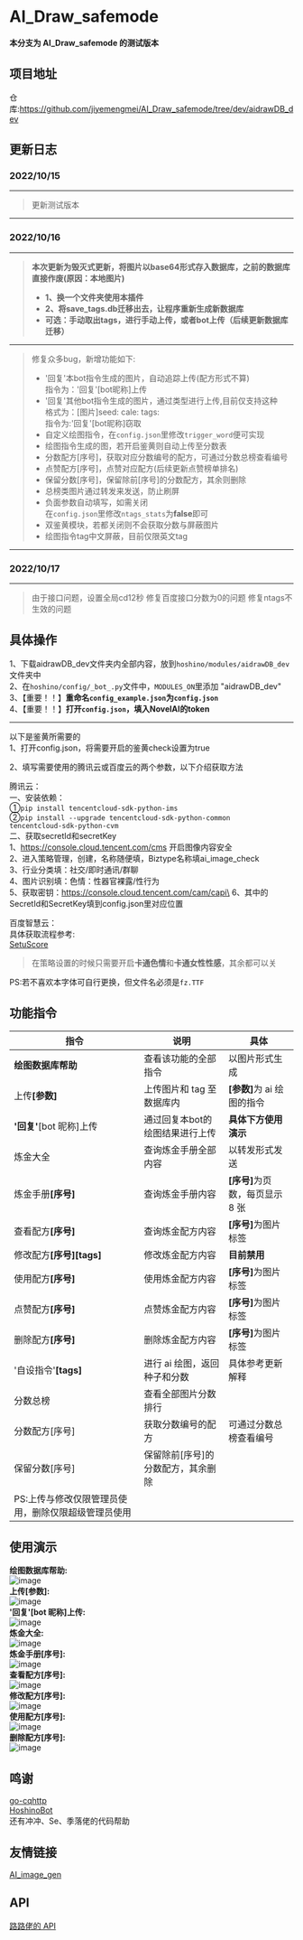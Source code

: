 # AI_Draw_safemode
<b>本分支为 AI_Draw_safemode 的测试版本</b>

## 项目地址
仓库:<a href="https://github.com/jiyemengmei/AI_Draw_safemode/tree/dev/aidrawDB_dev" target="_BLANK">https://github.com/jiyemengmei/AI_Draw_safemode/tree/dev/aidrawDB_dev</a>
## 更新日志
### 2022/10/15
***
>更新测试版本
***
### 2022/10/16
***
><b>本次更新为毁灭式更新，将图片以base64形式存入数据库，之前的数据库直接作废(原因：本地图片)
>- 1、换一个文件夹使用本插件
>- 2、将save_tags.db迁移出去，让程序重新生成新数据库
>- 可选：手动取出tags，进行手动上传，或者bot上传（后续更新数据库迁移）</b>
***
>修复众多bug，新增功能如下:
>- '回复'本bot指令生成的图片，自动追踪上传(配方形式不算)\
指令为：'回复'[bot昵称]上传
>- '回复'其他bot指令生成的图片，通过类型进行上传,目前仅支持这种\
格式为：[图片]seed: cale: tags:\
指令为:'回复'[bot昵称]窃取
>- 自定义绘图指令，在`config.json`里修改`trigger_word`便可实现
>- 绘图指令生成的图，若开启鉴黄则自动上传至分数表
>- 分数配方[序号]，获取对应分数编号的配方，可通过分数总榜查看编号
>- 点赞配方[序号]，点赞对应配方(后续更新点赞榜单排名)
>- 保留分数[序号]，保留除前[序号]的分数配方，其余则删除
>- 总榜类图片通过转发来发送，防止刷屏
>- 负面参数自动填写，如需关闭\
在`config.json`里修改`ntags_stats`为**false**即可
>- 双鉴黄模块，若都关闭则不会获取分数与屏蔽图片
>- 绘图指令tag中文屏蔽，目前仅限英文tag
***
### 2022/10/17
***
>由于接口问题，设置全局cd12秒
>修复百度接口分数为0的问题
>修复ntags不生效的问题

## 具体操作
1、下载aidrawDB_dev文件夹内全部内容，放到<code>hoshino/modules/aidrawDB_dev</code>文件夹中\
2、在<code>hoshino/config/\_bot\_.py</code>文件中，<code>MODULES_ON</code>里添加 "aidrawDB_dev"\
3、【重要！！】**重命名`config_example.json`为`config.json`**\
4、【重要！！】**打开`config.json`，填入NovelAI的token**
***
以下是鉴黄所需要的\
1、打开config.json，将需要开启的鉴黄check设置为true

2、填写需要使用的腾讯云或百度云的两个参数，以下介绍获取方法

腾讯云：\
一、安装依赖：\
①<code>pip install tencentcloud-sdk-python-ims</code>\
②<code>pip install --upgrade tencentcloud-sdk-python-common tencentcloud-sdk-python-cvm</code>\
二、获取secretId和secretKey\
1、https://console.cloud.tencent.com/cms 开启图像内容安全\
2、进入策略管理，创建，名称随便填，Biztype名称填ai_image_check\
3、行业分类填：社交/即时通讯/群聊\
4、图片识别填：色情：性器官裸露/性行为\
5、获取密钥：https://console.cloud.tencent.com/cam/capi\
6、其中的SecretId和SecretKey填到config.json里对应位置

百度智慧云：\
具体获取流程参考:\
<a href="https://github.com/pcrbot/SetuScore#%E4%BD%BF%E7%94%A8%E8%AF%B4%E6%98%8E" target="_BLANK">SetuScore</a>
> 在策略设置的时候只需要开启**卡通色情**和**卡通女性性感**，其余都可以关

PS:若不喜欢本字体可自行更换，但文件名必须是<code>fz.TTF</code>
## 功能指令

| 指令                                                | 说明                             | 具体                               |
| --------------------------------------------------- | -------------------------------- | ---------------------------------- |
| <b>绘图数据库帮助</b>                               | 查看该功能的全部指令             | 以图片形式生成                     |
| 上传<b>[参数]</b>                                   | 上传图片和 tag 至数据库内        | <b>[参数]</b>为 ai 绘图的指令      |
| <b>'回复'</b>[bot 昵称]上传                         | 通过回复本bot的绘图结果进行上传 | <b>具体下方使用演示</b>            |
| 炼金大全                                            | 查询炼金手册全部内容             | 以转发形式发送         |
| 炼金手册<b>[序号]</b>                               | 查询炼金手册内容                 | <b>[序号]</b>为页数，每页显示 8 张 |
| 查看配方<b>[序号]</b>                               | 查询炼金配方内容                 | <b>[序号]</b>为图片标签            |
| 修改配方<b>[序号][tags]</b>                         | 修改炼金配方内容                 | <b>目前禁用</b>          |
| 使用配方<b>[序号]</b>                               | 使用炼金配方内容                 | <b>[序号]</b>为图片标签            |
| 点赞配方<b>[序号]</b>                               | 点赞炼金配方内容                 | <b>[序号]</b>为图片标签            |
| 删除配方<b>[序号]</b>                               | 删除炼金配方内容                 | <b>[序号]</b>为图片标签            |
| '自设指令'<b>[tags]</b>                                   | 进行 ai 绘图，返回种子和分数     | 具体参考更新解释  |
| 分数总榜                                        | 查看全部图片分数排行             |
| 分数配方[序号]  | 获取分数编号的配方  | 可通过分数总榜查看编号
| 保留分数[序号]                                        | 保留除前[序号]的分数配方，其余删除  |
| PS:上传与修改仅限管理员使用，删除仅限超级管理员使用 |

## 使用演示

<b>绘图数据库帮助:</b>\
![image](https://github.com/jiyemengmei/AI_Draw_safemode/blob/main/image/%E7%BB%98%E5%9B%BE%E6%95%B0%E6%8D%AE%E5%BA%93%E5%B8%AE%E5%8A%A9.png)\
<b>上传[参数]:</b>\
![image](https://github.com/jiyemengmei/AI_Draw_safemode/blob/main/image/%E4%B8%8A%E4%BC%A0.png)\
<b>'回复'[bot 昵称]上传:</b>\
![image](https://github.com/jiyemengmei/AI_Draw_safemode/blob/main/image/%E6%8C%87%E4%BB%A4%E4%B8%8A%E4%BC%A0.png)\
<b>炼金大全:</b>\
![image](https://github.com/jiyemengmei/AI_Draw_safemode/blob/main/image/%E7%82%BC%E9%87%91%E5%A4%A7%E5%85%A8.png)\
<b>炼金手册[序号]:</b>\
![image](https://github.com/jiyemengmei/AI_Draw_safemode/blob/main/image/%E7%82%BC%E9%87%91%E6%89%8B%E5%86%8C.png)\
<b>查看配方[序号]:</b>\
![image](https://github.com/jiyemengmei/AI_Draw_safemode/blob/main/image/%E6%9F%A5%E7%9C%8B%E9%85%8D%E6%96%B9.png)\
<b>修改配方[序号]:</b>\
![image](https://github.com/jiyemengmei/AI_Draw_safemode/blob/main/image/%E4%BF%AE%E6%94%B9%E9%85%8D%E6%96%B9.png)\
<b>使用配方[序号]:</b>\
![image](https://github.com/jiyemengmei/AI_Draw_safemode/blob/main/image/%E4%BD%BF%E7%94%A8%E9%85%8D%E6%96%B9.png)\
<b>删除配方[序号]:</b>\
![image](https://github.com/jiyemengmei/AI_Draw_safemode/blob/main/image/%E5%88%A0%E9%99%A4%E9%85%8D%E6%96%B9.png)

## 鸣谢

<a href="https://github.com/Mrs4s/go-cqhttp" target="_BLANK">go-cqhttp</a>\
<a href="https://github.com/Ice-Cirno/HoshinoBot" target="_BLANK">HoshinoBot</a>\
还有冲冲、Se、季落佬的代码帮助

## 友情链接
<a href="https://github.com/CYDXDianXian/AI_image_gen" target="_BLANK">AI_image_gen</a>

## API
<a href="" target="_BLANK">路路佬的 API</a>